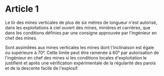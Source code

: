 # Article 1

Le tir des mines verticales de plus de six mètres de longueur n'est autorisé, dans les exploitations à ciel ouvert des mines, minières et carrières, que dans les conditions définies par une consigne approuvée par l'ingénieur en chef des mines.

Sont assimilées aux mines verticales les mines dont l'inclinaison est égale ou supérieure à 70°. Cette limite peut être ramenée à 60° par autorisation de l'ingénieur en chef des mines si les conditions locales d'exploitation le justifient et après une vérification expérimentale de la régularité des parois et de la descente facile de l'explosif.

